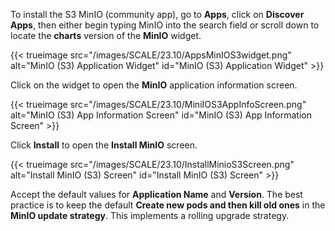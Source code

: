 &NewLine;

To install the S3 MinIO (community app), go to **Apps**, click on **Discover Apps**, then either begin typing MinIO into the search field or scroll down to locate the **charts** version of the **MinIO** widget.

{{< trueimage src="/images/SCALE/23.10/AppsMinIOS3widget.png" alt="MinIO (S3) Application Widget" id="MinIO (S3) Application Widget" >}}

Click on the widget to open the **MinIO** application information screen.

{{< trueimage src="/images/SCALE/23.10/MiniIOS3AppInfoScreen.png" alt="MinIO (S3) App Information Screen" id="MinIO (S3) App Information Screen" >}}

Click **Install** to open the **Install MinIO** screen.

{{< trueimage src="/images/SCALE/23.10/InstallMinioS3Screen.png" alt="Install MinIO (S3) Screen" id="Install MinIO (S3) Screen" >}}

Accept the default values for **Application Name** and **Version**. 
The best practice is to keep the default **Create new pods and then kill old ones** in the **MinIO update strategy**. This implements a rolling upgrade strategy.
